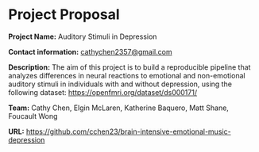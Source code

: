 # Project Proposal
**Project Name:** Auditory Stimuli in Depression

**Contact information:** cathychen2357@gmail.com

**Description:** The aim of this project is to build a reproducible pipeline that analyzes differences in neural reactions to emotional and non-emotional auditory stimuli in individuals with and without depression, using the following dataset: https://openfmri.org/dataset/ds000171/

**Team:** Cathy Chen, Elgin McLaren, Katherine Baquero, Matt Shane, Foucault Wong

**URL:** https://github.com/cchen23/brain-intensive-emotional-music-depression
